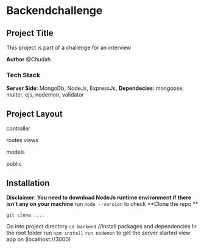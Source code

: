 # Backendchallenge
## Project Title
This project is part of a challenge for an interview

**Author**
 @Chudah
### Tech Stack
**Server Side**: MongoDb, NodeJs, ExpressJs,
**Dependecies**: mongoose, multer, ejs, nodemon, validator


## Project Layout

  controller
  
  routes
  views
  
  models
 
  public

## Installation
**Disclaimer: You need to download NodeJs runtime environment if there isn't any on your machine**
run `node --version` to check
**Clone the repo **
```
git clone ....
```
Go into project directory
`cd backend`
//Install packages and dependencies
In the root folder run
`npm install`
`run nodemon` to get the server started
view app on (localhost://3000)
